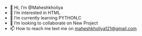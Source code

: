 - 👋 Hi, I’m @Maheshkholiya
- 👀 I’m interested in HTML
- 🌱 I’m currently learning PYTHON,C
- 💞️ I’m looking to collaborate on New Project
- 📫 How to reach me text me on maheshkholiya121@gmail.com

<!---
Maheshkholiya/Maheshkholiya is a ✨ special ✨ repository because its `README.md` (this file) appears on your GitHub profile.
You can click the Preview link to take a look at your changes.
--->
